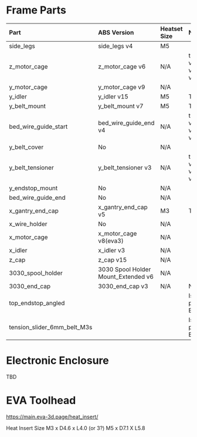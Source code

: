 

# Frame Parts
|Part|ABS Version|Heatset Size|Notes|
|:---|:---|:---|:---|
|side_legs|side_legs v4|M5||
|z_motor_cage|z_motor_cage v6|N/A|two version v4 and v6|
|y_motor_cage|y_motor_cage v9|N/A||
|y_idler|y_idler v15|M5|TODO|
|y_belt_mount|y_belt_mount v7|M5|TODO|
|bed_wire_guide_start|bed_wire_guide_end v4|N/A|two version v3 and v4|
|y_belt_cover|No|N/A||
|y_belt_tensioner|y_belt_tensioner v3|N/A|two version v2 and v3|
|y_endstop_mount|No|N/A||
|bed_wire_guide_end|No|N/A||
|x_gantry_end_cap|x_gantry_end_cap v5|M3|TODO|
|x_wire_holder|No|N/A||
|x_motor_cage|x_motor_cage v8(eva3)|N/A||
|x_idler|x_idler v3|N/A||
|z_cap|z_cap v15|N/A||
|3030_spool_holder|3030 Spool Holder Mount_Extended v6|N/A||
|3030_end_cap|3030_end_cap v3|N/A|Need 2|
|top_endstop_angled|||Is this part of EVA?|
|tension_slider_6mm_belt_M3s|||Is this part of EVA?|

# Electronic Enclosure
TBD

# EVA Toolhead
https://main.eva-3d.page/heat_insert/

Heat Insert Size
M3 x D4.6 x L4.0 (or 3?)
M5 x D7.1 X L5.8
